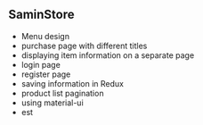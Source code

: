 ## SaminStore

 - Menu design
 - purchase page with different titles
 - displaying item information on a separate page
 - login page
 - register page
 - saving information in Redux
 - product list pagination
 - using material-ui
 - est
